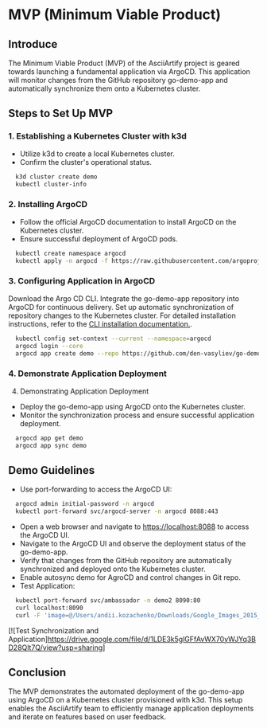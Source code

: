 # MVP (Minimum Viable Product)

## Introduce
The Minimum Viable Product (MVP) of the AsciiArtify project is geared towards launching a fundamental application via ArgoCD. This application will monitor changes from the GitHub repository go-demo-app and automatically synchronize them onto a Kubernetes cluster.

## Steps to Set Up MVP

### 1. Establishing a Kubernetes Cluster with k3d
- Utilize k3d to create a local Kubernetes cluster.
- Confirm the cluster's operational status.
```bash
  k3d cluster create demo
  kubectl cluster-info
```
### 2. Installing ArgoCD
- Follow the official ArgoCD documentation to install ArgoCD on the Kubernetes cluster.
- Ensure successful deployment of ArgoCD pods.
```bash
  kubectl create namespace argocd
  kubectl apply -n argocd -f https://raw.githubusercontent.com/argoproj/argo-cd/stable/manifests/install.yaml
```

### 3. Configuring Application in ArgoCD
Download the Argo CD CLI.
Integrate the go-demo-app repository into ArgoCD for continuous delivery.
Set up automatic synchronization of repository changes to the Kubernetes cluster.
For detailed installation instructions, refer to the [CLI installation documentation.](https://argo-cd.readthedocs.io/en/stable/cli_installation/ "CLI installation documentation.").
```bash
  kubectl config set-context --current --namespace=argocd
  argocd login --core
  argocd app create demo --repo https://github.com/den-vasyliev/go-demo-app.git --path helm  --dest-server https://kubernetes.default.svc --dest-namespace demo
```

### 4. Demonstrate Application Deployment
4. Demonstrating Application Deployment
 - Deploy the go-demo-app using ArgoCD onto the Kubernetes cluster.
 - Monitor the synchronization process and ensure successful application deployment.
```bash
  argocd app get demo
  argocd app sync demo
```

## Demo Guidelines
- Use port-forwarding to access the ArgoCD UI:
```bash
  argocd admin initial-password -n argocd
  kubectl port-forward svc/argocd-server -n argocd 8088:443
```
- Open a web browser and navigate to [https://localhost:8088](https://localhost:8088) to access the ArgoCD UI.
- Navigate to the ArgoCD UI and observe the deployment status of the go-demo-app.
- Verify that changes from the GitHub repository are automatically synchronized and deployed onto the Kubernetes cluster.
- Enable autosync demo for AgroCD and control changes in Git repo.
- Test Application:
```bash
  kubectl port-forward svc/ambassador -n demo2 8090:80
  curl localhost:8090
  curl -F 'image=@/Users/andii.kozachenko/Downloads/Google_Images_2015_logo.svg.png' localhost:8090/img/
```
[![Test Synchronization and Application]https://drive.google.com/file/d/1LDE3k5glGFfAvWX70yWJYq3BD28Qlt7Q/view?usp=sharing]

## Conclusion
The MVP demonstrates the automated deployment of the go-demo-app using ArgoCD on a Kubernetes cluster provisioned with k3d. This setup enables the AsciiArtify team to efficiently manage application deployments and iterate on features based on user feedback.
